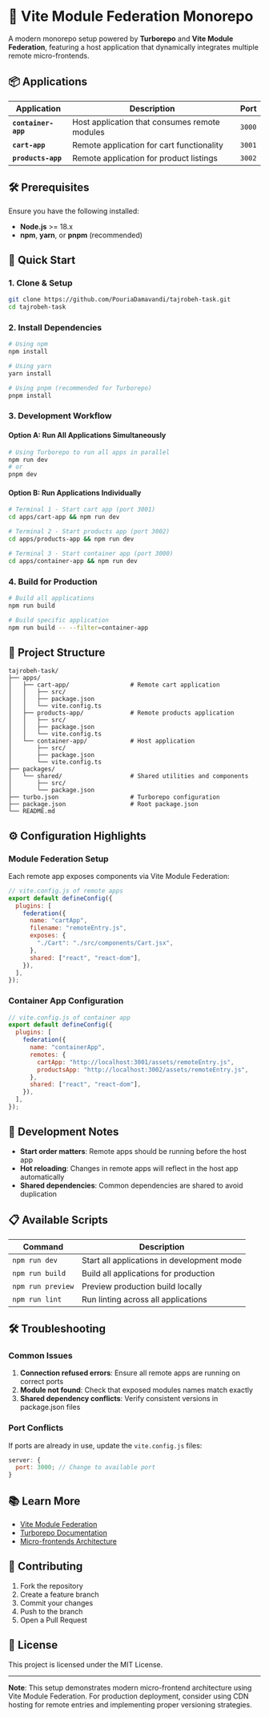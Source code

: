 # 🚀 Vite Module Federation Monorepo

A modern monorepo setup powered by **Turborepo** and **Vite Module Federation**, featuring a host application that dynamically integrates multiple remote micro-frontends.

## 📦 Applications

| Application         | Description                                   | Port   |
| ------------------- | --------------------------------------------- | ------ |
| **`container-app`** | Host application that consumes remote modules | `3000` |
| **`cart-app`**      | Remote application for cart functionality     | `3001` |
| **`products-app`**  | Remote application for product listings       | `3002` |

## 🛠️ Prerequisites

Ensure you have the following installed:

- **Node.js** >= 18.x
- **npm**, **yarn**, or **pnpm** (recommended)

## 🚀 Quick Start

### 1. Clone & Setup

```bash
git clone https://github.com/PouriaDamavandi/tajrobeh-task.git
cd tajrobeh-task
```

### 2. Install Dependencies

```bash
# Using npm
npm install

# Using yarn
yarn install

# Using pnpm (recommended for Turborepo)
pnpm install
```

### 3. Development Workflow

#### Option A: Run All Applications Simultaneously

```bash
# Using Turborepo to run all apps in parallel
npm run dev
# or
pnpm dev
```

#### Option B: Run Applications Individually

```bash
# Terminal 1 - Start cart app (port 3001)
cd apps/cart-app && npm run dev

# Terminal 2 - Start products app (port 3002)
cd apps/products-app && npm run dev

# Terminal 3 - Start container app (port 3000)
cd apps/container-app && npm run dev
```

### 4. Build for Production

```bash
# Build all applications
npm run build

# Build specific application
npm run build -- --filter=container-app
```

## 📁 Project Structure

```
tajrobeh-task/
├── apps/
│   ├── cart-app/                 # Remote cart application
│   │   ├── src/
│   │   ├── package.json
│   │   └── vite.config.ts
│   ├── products-app/             # Remote products application
│   │   ├── src/
│   │   ├── package.json
│   │   └── vite.config.ts
│   └── container-app/            # Host application
│       ├── src/
│       ├── package.json
│       └── vite.config.ts
├── packages/
│   └── shared/                   # Shared utilities and components
│       ├── src/
│       └── package.json
├── turbo.json                    # Turborepo configuration
├── package.json                  # Root package.json
└── README.md
```

## ⚙️ Configuration Highlights

### Module Federation Setup

Each remote app exposes components via Vite Module Federation:

```javascript
// vite.config.js of remote apps
export default defineConfig({
  plugins: [
    federation({
      name: "cartApp",
      filename: "remoteEntry.js",
      exposes: {
        "./Cart": "./src/components/Cart.jsx",
      },
      shared: ["react", "react-dom"],
    }),
  ],
});
```

### Container App Configuration

```javascript
// vite.config.js of container app
export default defineConfig({
  plugins: [
    federation({
      name: "containerApp",
      remotes: {
        cartApp: "http://localhost:3001/assets/remoteEntry.js",
        productsApp: "http://localhost:3002/assets/remoteEntry.js",
      },
      shared: ["react", "react-dom"],
    }),
  ],
});
```

## 🚦 Development Notes

- **Start order matters**: Remote apps should be running before the host app
- **Hot reloading**: Changes in remote apps will reflect in the host app automatically
- **Shared dependencies**: Common dependencies are shared to avoid duplication

## 📋 Available Scripts

| Command           | Description                                |
| ----------------- | ------------------------------------------ |
| `npm run dev`     | Start all applications in development mode |
| `npm run build`   | Build all applications for production      |
| `npm run preview` | Preview production build locally           |
| `npm run lint`    | Run linting across all applications        |

## 🛠️ Troubleshooting

### Common Issues

1. **Connection refused errors**: Ensure all remote apps are running on correct ports
2. **Module not found**: Check that exposed modules names match exactly
3. **Shared dependency conflicts**: Verify consistent versions in package.json files

### Port Conflicts

If ports are already in use, update the `vite.config.js` files:

```javascript
server: {
  port: 3000; // Change to available port
}
```

## 📚 Learn More

- [Vite Module Federation](https://github.com/originjs/vite-plugin-federation)
- [Turborepo Documentation](https://turbo.build/repo/docs)
- [Micro-frontends Architecture](https://micro-frontends.org/)

## 🤝 Contributing

1. Fork the repository
2. Create a feature branch
3. Commit your changes
4. Push to the branch
5. Open a Pull Request

## 📄 License

This project is licensed under the MIT License.

---

**Note**: This setup demonstrates modern micro-frontend architecture using Vite Module Federation. For production deployment, consider using CDN hosting for remote entries and implementing proper versioning strategies.
